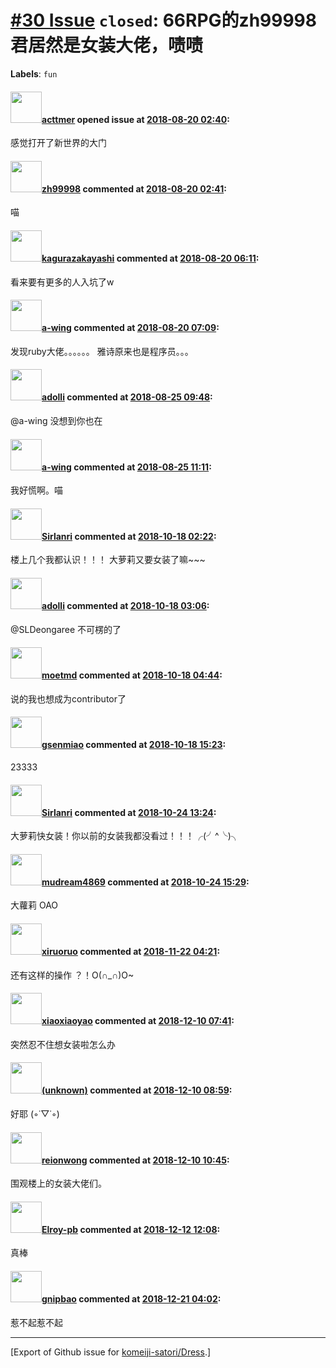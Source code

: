 # [\#30 Issue](https://github.com/komeiji-satori/Dress/issues/30) `closed`: 66RPG的zh99998君居然是女装大佬，啧啧
**Labels**: `fun`


#### <img src="https://avatars.githubusercontent.com/u/9682538?u=302cfc4b2ede6af258ce4d419a5dbaffc0db9e16&v=4" width="50">[acttmer](https://github.com/acttmer) opened issue at [2018-08-20 02:40](https://github.com/komeiji-satori/Dress/issues/30):

感觉打开了新世界的大门

#### <img src="https://avatars.githubusercontent.com/u/359622?v=4" width="50">[zh99998](https://github.com/zh99998) commented at [2018-08-20 02:41](https://github.com/komeiji-satori/Dress/issues/30#issuecomment-414182017):

喵

#### <img src="https://avatars.githubusercontent.com/u/2824841?u=b6e28fbc3f5ac12daf4b9a169194996ca20b57fb&v=4" width="50">[kagurazakayashi](https://github.com/kagurazakayashi) commented at [2018-08-20 06:11](https://github.com/komeiji-satori/Dress/issues/30#issuecomment-414207085):

看来要有更多的人入坑了w

#### <img src="https://avatars.githubusercontent.com/u/18189138?u=6489ecbc7fc4da114a333c63b4e27a944fee797b&v=4" width="50">[a-wing](https://github.com/a-wing) commented at [2018-08-20 07:09](https://github.com/komeiji-satori/Dress/issues/30#issuecomment-414218250):

发现ruby大佬。。。。。。
雅诗原来也是程序员。。。

#### <img src="https://avatars.githubusercontent.com/u/8390109?u=cc842a11ce0de7dbfa6d6c5dc2be4540001c36a7&v=4" width="50">[adolli](https://github.com/adolli) commented at [2018-08-25 09:48](https://github.com/komeiji-satori/Dress/issues/30#issuecomment-415957427):

@a-wing 没想到你也在

#### <img src="https://avatars.githubusercontent.com/u/18189138?u=6489ecbc7fc4da114a333c63b4e27a944fee797b&v=4" width="50">[a-wing](https://github.com/a-wing) commented at [2018-08-25 11:11](https://github.com/komeiji-satori/Dress/issues/30#issuecomment-415962043):

我好慌啊。喵

#### <img src="https://avatars.githubusercontent.com/u/29051450?u=7e3b3879dbc428fa8e720a0c0adeb15582c0c544&v=4" width="50">[Sirlanri](https://github.com/Sirlanri) commented at [2018-10-18 02:22](https://github.com/komeiji-satori/Dress/issues/30#issuecomment-430852715):

楼上几个我都认识！！！
大萝莉又要女装了嘛~~~

#### <img src="https://avatars.githubusercontent.com/u/8390109?u=cc842a11ce0de7dbfa6d6c5dc2be4540001c36a7&v=4" width="50">[adolli](https://github.com/adolli) commented at [2018-10-18 03:06](https://github.com/komeiji-satori/Dress/issues/30#issuecomment-430859944):

@SLDeongaree 不可楞的了

#### <img src="https://avatars.githubusercontent.com/u/7035649?u=84f376281ea26f1e6ecc16dab2cb3d44643247ae&v=4" width="50">[moetmd](https://github.com/moetmd) commented at [2018-10-18 04:44](https://github.com/komeiji-satori/Dress/issues/30#issuecomment-430873537):

说的我也想成为contributor了

#### <img src="https://avatars.githubusercontent.com/u/8336329?u=f7e3a912f3d9c981db99ba586b40306f3438c33f&v=4" width="50">[gsenmiao](https://github.com/gsenmiao) commented at [2018-10-18 15:23](https://github.com/komeiji-satori/Dress/issues/30#issuecomment-431052342):

23333

#### <img src="https://avatars.githubusercontent.com/u/29051450?u=7e3b3879dbc428fa8e720a0c0adeb15582c0c544&v=4" width="50">[Sirlanri](https://github.com/Sirlanri) commented at [2018-10-24 13:24](https://github.com/komeiji-satori/Dress/issues/30#issuecomment-432654321):

大萝莉快女装！你以前的女装我都没看过！！！╭(╯^╰)╮

#### <img src="https://avatars.githubusercontent.com/u/6008539?u=05b221d852a911d590a6959004600d8c09fbbd4d&v=4" width="50">[mudream4869](https://github.com/mudream4869) commented at [2018-10-24 15:29](https://github.com/komeiji-satori/Dress/issues/30#issuecomment-432706852):

大蘿莉 OAO

#### <img src="https://avatars.githubusercontent.com/u/8869857?u=2c3ef5c32f3ef1b96cae834076b60b8e41a98cf0&v=4" width="50">[xiruoruo](https://github.com/xiruoruo) commented at [2018-11-22 04:21](https://github.com/komeiji-satori/Dress/issues/30#issuecomment-440908660):

还有这样的操作 ？！O(∩_∩)O~

#### <img src="https://avatars.githubusercontent.com/u/7579187?u=d1fbeddf79c1745fc9d8f8c36c18873112af3274&v=4" width="50">[xiaoxiaoyao](https://github.com/xiaoxiaoyao) commented at [2018-12-10 07:41](https://github.com/komeiji-satori/Dress/issues/30#issuecomment-445718992):

突然忍不住想女装啦怎么办

#### <img src="(unknown)" width="50">[(unknown)]((unknown)) commented at [2018-12-10 08:59](https://github.com/komeiji-satori/Dress/issues/30#issuecomment-445739338):

好耶 (◦˙▽˙◦)

#### <img src="https://avatars.githubusercontent.com/u/9636382?u=700c01bfb5bfb9520c97429161ece47b2b282f9a&v=4" width="50">[reionwong](https://github.com/reionwong) commented at [2018-12-10 10:45](https://github.com/komeiji-satori/Dress/issues/30#issuecomment-445771254):

围观楼上的女装大佬们。

#### <img src="https://avatars.githubusercontent.com/u/17894989?u=ec89001204fee13557a1c1026a40c7d472573282&v=4" width="50">[Elroy-pb](https://github.com/Elroy-pb) commented at [2018-12-12 12:08](https://github.com/komeiji-satori/Dress/issues/30#issuecomment-446565921):

真棒

#### <img src="https://avatars.githubusercontent.com/u/16514704?u=0efeff3821c249d1b0f51b3a58278b370e4b9957&v=4" width="50">[gnipbao](https://github.com/gnipbao) commented at [2018-12-21 04:02](https://github.com/komeiji-satori/Dress/issues/30#issuecomment-449237773):

惹不起惹不起


-------------------------------------------------------------------------------



[Export of Github issue for [komeiji-satori/Dress](https://github.com/komeiji-satori/Dress).]
